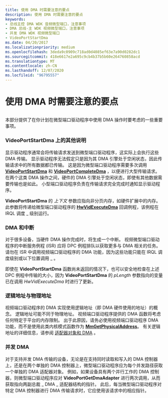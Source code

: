```yaml
---
title: 使用 DMA 时需要注意的要点
description: 使用 DMA 时需要注意的要点
keywords:
- 总线主控 DMA WDK 音频微型端口，注意事项
- DMA 总线-主 WDK 视频微型端口，注意事项
- 并发 DMA WDK 视频微型端口
- VideoPortStartDma
ms.date: 04/20/2017
ms.localizationpriority: medium
ms.openlocfilehash: 3deda9c0909c718ad0d4085ef63e7a90d0282dc1
ms.sourcegitcommit: 418e6617e2a695c9cb4b37b5b60e264760858acd
ms.translationtype: MT
ms.contentlocale: zh-CN
ms.lasthandoff: 12/07/2020
ms.locfileid: "96795557"
---
```

# <a name="points-to-consider-when-using-dma"></a>使用 DMA 时需要注意的要点


## <span id="ddk_points_to_consider_when_using_dma_gg"></span><span id="DDK_POINTS_TO_CONSIDER_WHEN_USING_DMA_GG"></span>


本部分提供了在你计划在微型端口驱动程序中使用 DMA 操作时要考虑的一些重要事项。

### <a name="span-idadditional_notes_on_videoportstartdmaspanspan-idadditional_notes_on_videoportstartdmaspanadditional-notes-on-videoportstartdma"></a><span id="additional_notes_on_videoportstartdma"></span><span id="ADDITIONAL_NOTES_ON_VIDEOPORTSTARTDMA"></span>VideoPortStartDma 上的其他说明

显示驱动程序通常会将传输请求发送到微型端口驱动程序，这实际上会执行这些 DMA 传输。 显示驱动程序无法假定只是因为其 DMA 引擎处于空闲状态，因此传输请求中的所有数据都已传输。 这是因为微型端口驱动程序需要多次调用 [**VideoPortStartDma**](/windows-hardware/drivers/ddi/video/nf-video-videoportstartdma) 和 [**VideoPortCompleteDma**](/windows-hardware/drivers/ddi/video/nf-video-videoportcompletedma) ，以便进行大型传输请求。 在两个这类 DMA 操作之间，硬件的 DMA 引擎处于空闲状态，即使有其他数据需要传输也是如此。 小型端口驱动程序负责在传输请求完全完成时通知显示驱动程序。

**VideoPortStartDma** 的 *上下文* 参数应指向非分页内存，如硬件扩展中的内存。 此参数将传递给微型端口驱动程序的 [**HwVidExecuteDma**](/windows-hardware/drivers/ddi/video/nc-video-pexecute_dma) 回调例程，该例程在 IRQL 调度 \_ 级别运行。

### <a name="span-iddma_and_interruptsspanspan-iddma_and_interruptsspandma-and-interrupts"></a><span id="dma_and_interrupts"></span><span id="DMA_AND_INTERRUPTS"></span>DMA 和中断

对于很多设备，当硬件 DMA 操作完成时，将生成一个中断。 视频微型端口驱动程序的中断服务例程 (ISR) 应将 DPC 例程排队以获取更多与 DMA 相关的任务。 请勿在 ISR 中调用视频端口驱动程序的 DMA 功能，因为这些功能只能在 IRQL 调度级别或以下位置调用 \_ 。

即使在 **VideoPortStartDma** 函数尚未返回的情况下，也可以安全地检查在上述 DPC 例程中传输的大小，因为 **VideoPortStartDma** 的 *pLength* 参数指向的变量已在调用 *HwVidExecuteDma* 时进行了更新。

### <a name="span-idlogical_addresses_versus_physical_addressesspanspan-idlogical_addresses_versus_physical_addressesspanlogical-addresses-versus-physical-addresses"></a><span id="logical_addresses_versus_physical_addresses"></span><span id="LOGICAL_ADDRESSES_VERSUS_PHYSICAL_ADDRESSES"></span>逻辑地址与物理地址

视频端口驱动程序的 DMA 实现使用逻辑地址（即 DMA 硬件使用的地址）的概念。 逻辑地址可能不同于物理地址。 视频端口驱动程序提供的 DMA 函数将考虑任何特定于平台的内存限制。 出于此原因，请务必使用视频端口驱动程序 DMA 功能，而不是使用此类内核模式函数作为 [**MmGetPhysicalAddress**](/windows-hardware/drivers/ddi/ntddk/nf-ntddk-mmgetphysicaladdress)。 有关逻辑地址的详细信息，请参阅 [适配器对象和 DMA](../kernel/introduction-to-adapter-objects.md) 。

### <a name="span-idconcurrent_dmaspanspan-idconcurrent_dmaspanconcurrent-dma"></a><span id="concurrent_dma"></span><span id="CONCURRENT_DMA"></span>并发 DMA

对于支持并发 DMA 传输的设备，无论是在支持同时读取和写入的 DMA 控制器上，还是在两个单独的 DMA 控制器上，微型端口驱动程序应为每个并发路径获取一个单独的 DMA 适配器对象。 例如，如果设备具有两个并行工作的 DMA 控制器，则微型端口驱动程序应对 **VideoPortGetDmaAdapter** 进行两次调用，从而获取指向两副总裁 \_ DMA \_ 适配器结构的指针。 此后，每当微型端口驱动程序对特定 DMA 控制器进行 DMA 传输请求时，它应使用该请求中的相应指针。

 

